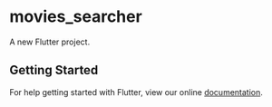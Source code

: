 # movies_searcher

A new Flutter project.

## Getting Started

For help getting started with Flutter, view our online
[documentation](https://flutter.io/).
